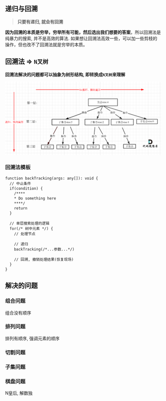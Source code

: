 ## 递归与回溯

> **只要有递归, 就会有回溯**

**因为回溯的本质是穷举，穷举所有可能，然后选出我们想要的答案**，所以回溯法是纯暴力的搜索, 并不是高效的算法. 如果想让回溯法高效一些，可以加一些剪枝的操作，但也改不了回溯法就是穷举的本质。

## 回溯法 ⇒ `N叉树`

**回溯法解决的问题都可以抽象为树形结构, 即转换成`N叉树`来理解**

![](../static/img/back-tracking/backtrackingistree.png)


### 回溯法模板

```tsx
function backTracking(args: any[]): void {
  // 中止条件 
  if(condition) {
    /****
    * Do something here 
    ****/
    return  
  }
  
  // 单层搜索处理的逻辑
  for(/* 树中元素 */) {
    // 处理节点

    // 递归 
    backTracking(/*...参数...*/)

    // 回溯, 撤销处理结果(恢复现场)
  }
}
```

## 解决的问题

### 组合问题

组合没有顺序

### 排列问题
排列有顺序, 强调元素的顺序

### 切割问题

### 子集问题

### 棋盘问题
N皇后, 解数独

